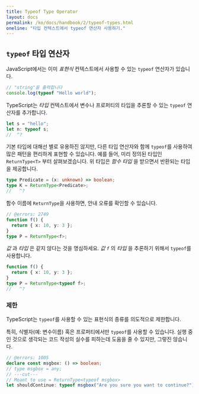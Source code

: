 ```yaml
---
title: Typeof Type Operator
layout: docs
permalink: /ko/docs/handbook/2/typeof-types.html
oneline: "타입 컨텍스트에서 typeof 연산자 사용하기."
---
```


## `typeof` 타입 연산자

JavaScript에서는 이미 _표현식_ 컨텍스트에서 사용할 수 있는 `typeof` 연산자가 있습니다.

```ts twoslash
// "string"을 출력합니다
console.log(typeof "Hello world");
```

TypeScript는 _타입_ 컨텍스트에서 변수나 프로퍼티의 타입을 추론할 수 있는 `typeof` 연산자를 추가합니다.

```ts twoslash
let s = "hello";
let n: typeof s;
//  ^?
```

기본 타입에 대해선 별로 유용하진 않지만, 다른 타입 연산자와 함께 `typeof`를 사용하여 많은 패턴을 편리하게 표현할 수 있습니다.
예를 들어, 미리 정의된 타입인 `ReturnType<T>` 부터 살펴보겠습니다.
위 타입은 _함수 타입_ 을 받으면서 반환되는 타입을 제공합니다.

```ts twoslash
type Predicate = (x: unknown) => boolean;
type K = ReturnType<Predicate>;
//   ^?
```

함수 이름에 `ReturnType`을 사용하면, 안내 오류를 확인할 수 있습니다.

```ts twoslash
// @errors: 2749
function f() {
  return { x: 10, y: 3 };
}
type P = ReturnType<f>;
```

_값_ 과 _타입_ 은 같지 않다는 것을 명심하세요.
_값 `f`_ 의 _타입_ 을 추론하기 위해서 `typeof`를 사용합니다.

```ts twoslash
function f() {
  return { x: 10, y: 3 };
}
type P = ReturnType<typeof f>;
//   ^?
```

### 제한

TypeScript는 `typeof`를 사용할 수 있는 표현식의 종류를 의도적으로 제한합니다.

특히, 식별자(예: 변수이름) 혹은 프로퍼티에서만 `typeof`를 사용할 수 있습니다.
실행 중인 것으로 생각되는 코드 작성의 실수를 피하는데 도움을 줄 수 있지만, 그렇진 않습니다.

```ts twoslash
// @errors: 1005
declare const msgbox: () => boolean;
// type msgbox = any;
// ---cut---
// Meant to use = ReturnType<typeof msgbox>
let shouldContinue: typeof msgbox("Are you sure you want to continue?");
```
